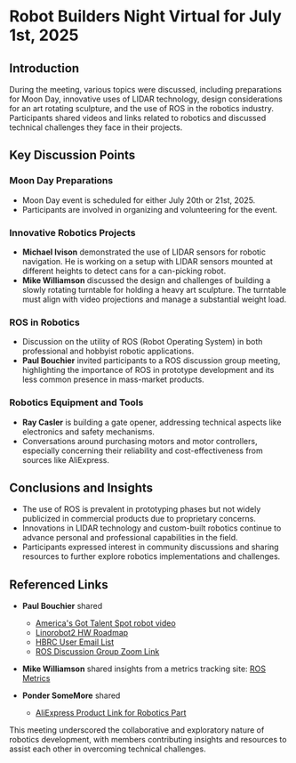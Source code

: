 # Robot Builders Night Virtual for July 1st, 2025

## Introduction
During the meeting, various topics were discussed, including preparations for Moon Day, innovative uses of LIDAR technology, design considerations for an art rotating sculpture, and the use of ROS in the robotics industry. Participants shared videos and links related to robotics and discussed technical challenges they face in their projects.

## Key Discussion Points

### Moon Day Preparations
- Moon Day event is scheduled for either July 20th or 21st, 2025.
- Participants are involved in organizing and volunteering for the event.

### Innovative Robotics Projects
- **Michael Ivison** demonstrated the use of LIDAR sensors for robotic navigation. He is working on a setup with LIDAR sensors mounted at different heights to detect cans for a can-picking robot.
- **Mike Williamson** discussed the design and challenges of building a slowly rotating turntable for holding a heavy art sculpture. The turntable must align with video projections and manage a substantial weight load.

### ROS in Robotics
- Discussion on the utility of ROS (Robot Operating System) in both professional and hobbyist robotic applications.
- **Paul Bouchier** invited participants to a ROS discussion group meeting, highlighting the importance of ROS in prototype development and its less common presence in mass-market products.

### Robotics Equipment and Tools
- **Ray Casler** is building a gate opener, addressing technical aspects like electronics and safety mechanisms.
- Conversations around purchasing motors and motor controllers, especially concerning their reliability and cost-effectiveness from sources like AliExpress.

## Conclusions and Insights
- The use of ROS is prevalent in prototyping phases but not widely publicized in commercial products due to proprietary concerns.
- Innovations in LIDAR technology and custom-built robotics continue to advance personal and professional capabilities in the field.
- Participants expressed interest in community discussions and sharing resources to further explore robotics implementations and challenges.

## Referenced Links
- **Paul Bouchier** shared
  - [America's Got Talent Spot robot video](https://www.youtube.com/watch?v=ptYDWP9uTis&t=8s)
  - [Linorobot2 HW Roadmap](https://docs.google.com/spreadsheets/d/1lqC2O4g_AKrVBZR3odWkdVfSHyoAAAsqzpVgHZPOlAc/edit?gid=2137990392#gid=2137990392)
  - [HBRC User Email List](https://groups.google.com/g/hbrobotics)
  - [ROS Discussion Group Zoom Link](https://us06web.zoom.us/j/88983478865?pwd=bRdjh1GJpslwHJBANe46VCTlSewyNy.1)

- **Mike Williamson** shared insights from a metrics tracking site: [ROS Metrics](https://metrics.ros.org/)

- **Ponder SomeMore** shared
  - [AliExpress Product Link for Robotics Part](https://www.aliexpress.us/item/3256809046521374.html?spm=a2g0o.productlist.main.3.6d00y2Xby2Xbig&algo_pvid=2ee2578e-5b84-4366-9378-795c5cc062cb&algo_exp_id=2ee2578e-5b84-4366-9378-795c5cc062cb-2&pdp_ext_f=%7B%22order%22%3A%2247%22%2C%22eval%22%3A%221%22%7D&pdp_npi=4%40dis%21USD%213589.78%21281.19%21%21%2125550.00%212001.30%21%402101c80217514201018591855e9d9c%2112000048411453976%21sea%21US%210%21ABX&curPageLogUid=vbPbSbXRdMUd&utparam-url=scene%3Asearch%7Cquery_from%3A)

This meeting underscored the collaborative and exploratory nature of robotics development, with members contributing insights and resources to assist each other in overcoming technical challenges.